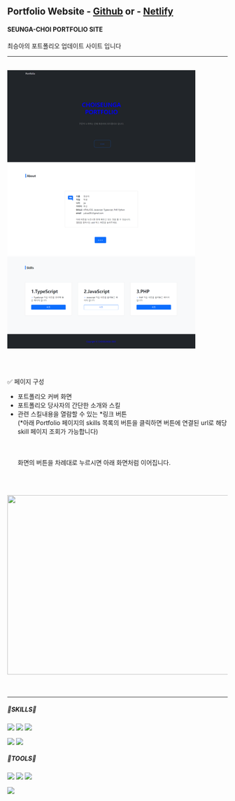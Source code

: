 ##  Portfolio Website - <a href="https://seungachoi0925.github.io/HTML-CSS/">Github</a> or - <a href="https://sample-seungachoi0925.netlify.app/">Netlify</a>

#### SEUNGA-CHOI PORTFOLIO SITE
최승아의 포트폴리오 업데이트 사이트 입니다



<hr>



<BR> 
<img src="images\p화면.png" width="430" height="210"> <img src="images\p2.png" width="430" height="210"> <img src="images\p3.png" width="430" height="210">
    
<br><br>
  
 ✅ 페이지 구성
- 포트폴리오 커버 화면
- 포트폴리오 당사자의 간단한 소개와 스킬
- 관련 스킬내용을 열람할 수 있는 *링크 버튼<br>
 (*아래 Portfolio 페이지의 skills 목록의 버튼을 클릭하면 버튼에 연결된 url로 해당 skill 페이지 조회가 가능합니다)<br><br><br><br>
    화면의 버튼을 차례대로 누르시면 아래 화면처럼 이어집니다.<br>
<br><br><br>
    
<img src="https://user-images.githubusercontent.com/112832677/205490672-b2f2a487-fea5-4ef0-be0d-f2ba738a65ba.gif" width="760" height="410">
  <br><br><br>

  <hr>
  
##### 🌟SKILLS🌟
  
<img src="https://img.shields.io/badge/HTML5-E34F2?style=flat&logo=HTML5&logoColor=blue"/> <img src="https://img.shields.io/badge/CSS3-1572B6?style=flat&logo=CSS3&logoColor=yello"/> <img src="https://img.shields.io/badge/JavaScript-F7DF1E?style=flat&logo=JavaScript&logoColor=white"/>
  
<img src="https://img.shields.io/badge/PHP-777BB4?style=flat&logo=PHP&logoColor=PINK"/> <img src="https://img.shields.io/badge/TypeScript-3178C6?style=flat&logo=TypeScript&logoColor=green"/>

##### 🌟TOOLS🌟 
<img src="https://img.shields.io/badge/Visual studio Code-007ACC?style=flat&logo=Visual studio Code&logoColor=skyblue"/> <img src="https://img.shields.io/badge/Visual Studio-5C2D91?style=flat&logo=Visual Studio&logoColor=violet"/> <img src="https://img.shields.io/badge/GitHub-181717?style=flat&logo=GitHub&logoColor=ivory"/> 
    
 <img src="https://github-readme-stats.vercel.app/api?username=SEUNGACHOI0925&show_icons=true">   
    
<br><br><br>
    
